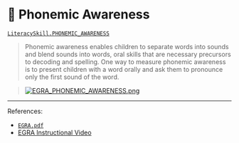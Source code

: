 # 🎼 Phonemic Awareness

[`LiteracySkill.PHONEMIC_AWARENESS`](https://github.com/elimu-ai/model/blob/main/src/main/java/ai/elimu/model/v2/enums/content/LiteracySkill.java)

> Phonemic awareness enables children to separate words into sounds and blend sounds into words, oral skills that are necessary precursors to decoding and spelling.
> One way to measure phonemic awareness is to present children with a word orally and ask them to pronounce only the first sound of the word.
    
> [![EGRA_PHONEMIC_AWARENESS.png](https://github.com/user-attachments/assets/6e62dee2-1cff-4ceb-81be-125d4bb9e43d)](https://youtu.be/h4MYgE0U42c?t=282)

---

References:
* [`EGRA.pdf`](https://github.com/elimu-ai/wiki/blob/main/literacy-skills/EGRA.pdf)
* [EGRA Instructional Video](https://www.youtube.com/watch?v=h4MYgE0U42c&t=282s)
